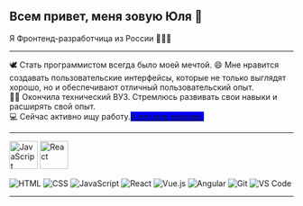 ## Всем привет, меня зовую Юля 👋

Я Фронтенд-разработчица из России 👩🏼‍💻

---------

🕊 Стать программистом всегда было моей мечтой.
😄 Мне нравится создавать пользовательские интерфейсы, которые не только выглядят хорошо, но и обеспечивают отличный пользовательский опыт. <br>
✌🏼 Окончила технический ВУЗ. Стремлюсь развивать свои навыки и расширять свой опыт. <br>
💻 Сейчас активно ищу работу.[<span style="background-color: blue;">А это мое резюме.</span>](https://disk.yandex.ru/i/DUDc6aA37fEQfQ) <br>

---------
<img src="https://upload.wikimedia.org/wikipedia/commons/6/6a/JavaScript-logo.png" alt="JavaScript" width="50"/> <img src="https://upload.wikimedia.org/wikipedia/commons/a/a7/React-icon.svg" alt="React" width="50"/> 




![HTML](assets/html.png) 
![CSS](assets/css.png) 
![JavaScript](assets/javascript.png) 
![React](assets/react.png) 
![Vue.js](assets/vuejs.png) 
![Angular](assets/angular.png)
![Git](assets/git.png) 
![VS Code](assets/vscode.png) 

---


